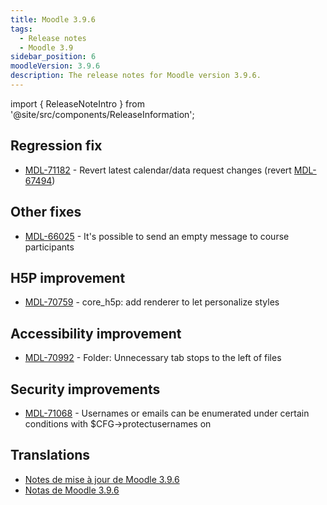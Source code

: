 ```yaml
---
title: Moodle 3.9.6
tags:
  - Release notes
  - Moodle 3.9
sidebar_position: 6
moodleVersion: 3.9.6
description: The release notes for Moodle version 3.9.6.
---
```


import { ReleaseNoteIntro } from '@site/src/components/ReleaseInformation';

<ReleaseNoteIntro releaseName={frontMatter.moodleVersion} />

## Regression fix

- [MDL-71182](https://tracker.moodle.org/browse/MDL-71182) - Revert latest calendar/data request changes (revert [MDL-67494](https://tracker.moodle.org/browse/MDL-67494))

## Other fixes

- [MDL-66025](https://tracker.moodle.org/browse/MDL-66025) - It's possible to send an empty message to course participants

## H5P improvement

- [MDL-70759](https://tracker.moodle.org/browse/MDL-70759) - core_h5p: add renderer to let personalize styles

## Accessibility improvement

- [MDL-70992](https://tracker.moodle.org/browse/MDL-70992) - Folder: Unnecessary tab stops to the left of files

## Security improvements

- [MDL-71068](https://tracker.moodle.org/browse/MDL-71068) - Usernames or emails can be enumerated under certain conditions with $CFG->protectusernames on

## Translations

- [Notes de mise à jour de Moodle 3.9.6](https://docs.moodle.org/fr/Notes_de_mise_à_jour_de_Moodle_3.9.6)
- [Notas de Moodle 3.9.6](https://docs.moodle.org/es/Notas_de_Moodle_3.9.6)
